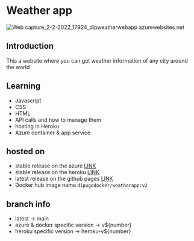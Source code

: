 # Weather app

![Web capture_2-2-2022_17924_dipweatherwebapp azurewebsites net](https://user-images.githubusercontent.com/65275144/152147052-fe2dd7cb-1461-462f-99c8-bea01e87d832.jpeg)

## Introduction
This a website where you can get weather information of any city around the world

## Learning
- Javascript
- CSS
- HTML
- API calls and how to manage them
- hosting in Heroku
- Azure container & app service

## hosted on
* stable release on the azure  [LINK](https://dipweatherwebapp.azurewebsites.net)
* stable release on the heroku  [LINK](https://dipweatherapp.herokuapp.com/)
* latest release on the github pages  [LINK](https://dipsonu10.github.io/Weather-App/)
* Docker hub image name `dipugodocker/weatherapp:v2`

## branch info
* latest -> main
* azure & docker specific version -> v${number}
* heroku specific version -> heroku-v${number}

